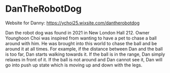 # DanTheRobotDog

Website for Danny:
https://ychoi25.wixsite.com/dantherobotdog

Dan the robot dog was found in 2021 in New London Hall 212. Owner Younghoon Choi was inspired from wanting to have a pet to chase a ball around with him. He was brought into this world to chase the ball and be around it at all times. For example, if the distance between Dan and the ball is too far, Dan starts walking towards it. 
If the ball is in the range, Dan simply relaxes in front of it. 
If the ball is not around and Dan cannot see it, Dan will go into push up state which is moving up and down with the legs.
